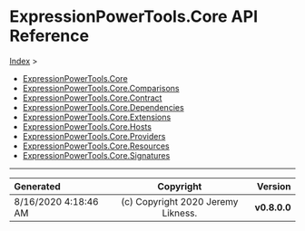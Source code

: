 ﻿# ExpressionPowerTools.Core API Reference

[Index](../index.md) > 

- [ExpressionPowerTools.Core](ExpressionPowerTools.Core.n.md)
- [ExpressionPowerTools.Core.Comparisons](ExpressionPowerTools.Core.Comparisons.n.md)
- [ExpressionPowerTools.Core.Contract](ExpressionPowerTools.Core.Contract.n.md)
- [ExpressionPowerTools.Core.Dependencies](ExpressionPowerTools.Core.Dependencies.n.md)
- [ExpressionPowerTools.Core.Extensions](ExpressionPowerTools.Core.Extensions.n.md)
- [ExpressionPowerTools.Core.Hosts](ExpressionPowerTools.Core.Hosts.n.md)
- [ExpressionPowerTools.Core.Providers](ExpressionPowerTools.Core.Providers.n.md)
- [ExpressionPowerTools.Core.Resources](ExpressionPowerTools.Core.Resources.n.md)
- [ExpressionPowerTools.Core.Signatures](ExpressionPowerTools.Core.Signatures.n.md)

---

| Generated | Copyright | Version |
| :-- | :-: | --: |
| 8/16/2020 4:18:46 AM | (c) Copyright 2020 Jeremy Likness. | **v0.8.0.0** |
